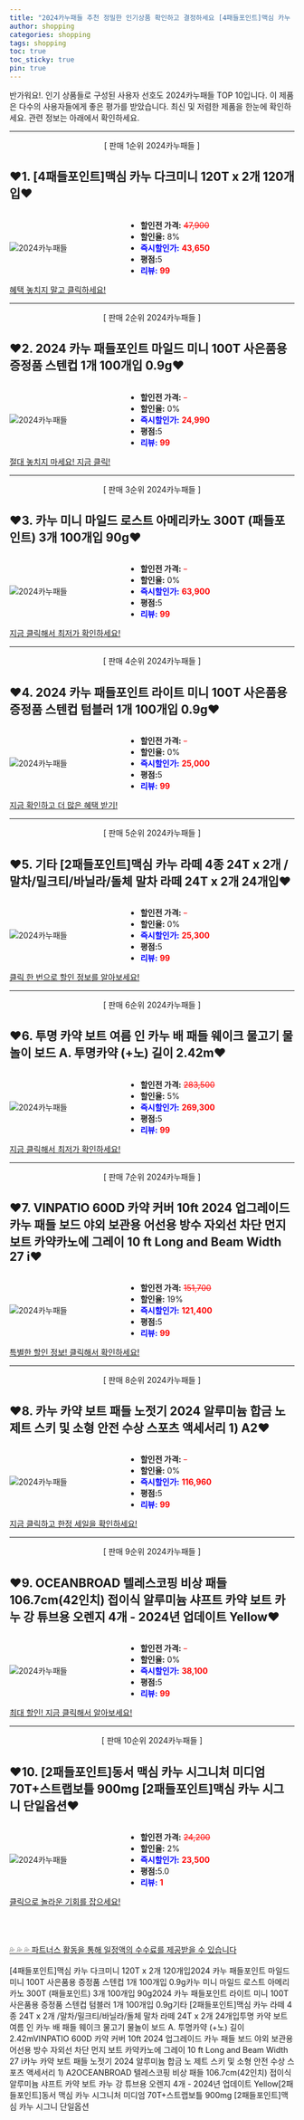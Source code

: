 ```yaml
---
title: "2024카누패들 추천 정밀한 인기상품 확인하고 결정하세요 [4패들포인트]맥심 카누 다크미니 120T x"
author: shopping
categories: shopping
tags: shopping
toc: true
toc_sticky: true
pin: true
---
```

반가워요!. 인기 상품들로 구성된 사용자 선호도 2024카누패들 TOP 10입니다. 이 제품은 다수의 사용자들에게 좋은 평가를 받았습니다. 최신 및 저렴한 제품을 한눈에 확인하세요. 관련 정보는 아래에서 확인하세요.

---
<p class="toplist" style="margin: 0 auto; display: block; width: fit-content;">[ 판매 1순위 2024카누패들 ]</p>

<h2><strong>❤️1. [4패들포인트]맥심 카누 다크미니 120T x 2개 120개입❤️</strong></h2>

<div style="display: flex; align-items: center;">
    <div style="flex: 0.4;">
        <img src="https://thumbnail8.coupangcdn.com/thumbnails/remote/230x230ex/image/vendor_inventory/ea4a/914fb266d213a21a8471f0266c485bfa62a034369f68bddbec0ff5a48870.jpg" alt="2024카누패들" style="max-width: 100%;">
    </div>
    <div style="flex: 0.6; margin-left: 10px;">
        <ul>
            <li><strong>할인전 가격:</strong> <del style="color: red;">47,900</del></li>
            <li><strong>할인율:</strong> 8%</li>
            <li><span style='color:blue'><strong>즉시할인가:</strong></span> <span style='color:red'><strong>43,650</strong></span></li>
            <li><strong>평점:</strong>5</li>
            <li><span style='color:blue'><strong>리뷰:</strong></span> <span style='color:red'><strong>99</strong></span></li>
        </ul>
    </div>
</div>
<div class="center">
    <a href="https://selin100587.github.io?lptag=AF9450613&subid=githubio&pageKey=8172980457&traceid=V0-153&itemId=23343271410&vendorItemId=90710881820" class="myButton">
        혜택 놓치지 말고 클릭하세요!
    </a>
</div>


---
<p class="toplist" style="margin: 0 auto; display: block; width: fit-content;">[ 판매 2순위 2024카누패들 ]</p>

<h2><strong>❤️2. 2024 카누 패들포인트 마일드 미니 100T 사은품용 증정품 스텐컵 1개 100개입 0.9g❤️</strong></h2>

<div style="display: flex; align-items: center;">
    <div style="flex: 0.4;">
        <img src="https://thumbnail10.coupangcdn.com/thumbnails/remote/230x230ex/image/vendor_inventory/b9bc/b1af03285fda52a9a32db6f251715a7e491030bb7d094f4f9555292f1d22.jpg" alt="2024카누패들" style="max-width: 100%;">
    </div>
    <div style="flex: 0.6; margin-left: 10px;">
        <ul>
            <li><strong>할인전 가격:</strong> <del style="color: red;">-</del></li>
            <li><strong>할인율:</strong> 0%</li>
            <li><span style='color:blue'><strong>즉시할인가:</strong></span> <span style='color:red'><strong>24,990</strong></span></li>
            <li><strong>평점:</strong>5</li>
            <li><span style='color:blue'><strong>리뷰:</strong></span> <span style='color:red'><strong>99</strong></span></li>
        </ul>
    </div>
</div>
<div class="center">
    <a href="https://selin100587.github.io?lptag=AF9450613&subid=githubio&pageKey=8220355251&traceid=V0-153&itemId=23625322853&vendorItemId=90650850685" class="myButton">
        절대 놓치지 마세요! 지금 클릭!
    </a>
</div>


---
<p class="toplist" style="margin: 0 auto; display: block; width: fit-content;">[ 판매 3순위 2024카누패들 ]</p>

<h2><strong>❤️3. 카누 미니 마일드 로스트 아메리카노 300T (패들포인트) 3개 100개입 90g❤️</strong></h2>

<div style="display: flex; align-items: center;">
    <div style="flex: 0.4;">
        <img src="https://thumbnail8.coupangcdn.com/thumbnails/remote/230x230ex/image/vendor_inventory/5e27/93e173334468493b61d05bea6b1ad8de21a6f7bfe6f9c448966fd56f61b6.jpg" alt="2024카누패들" style="max-width: 100%;">
    </div>
    <div style="flex: 0.6; margin-left: 10px;">
        <ul>
            <li><strong>할인전 가격:</strong> <del style="color: red;">-</del></li>
            <li><strong>할인율:</strong> 0%</li>
            <li><span style='color:blue'><strong>즉시할인가:</strong></span> <span style='color:red'><strong>63,900</strong></span></li>
            <li><strong>평점:</strong>5</li>
            <li><span style='color:blue'><strong>리뷰:</strong></span> <span style='color:red'><strong>99</strong></span></li>
        </ul>
    </div>
</div>
<div class="center">
    <a href="https://selin100587.github.io?lptag=AF9450613&subid=githubio&pageKey=7629614063&traceid=V0-153&itemId=23378740251&vendorItemId=90408802606" class="myButton">
        지금 클릭해서 최저가 확인하세요!
    </a>
</div>


---
<p class="toplist" style="margin: 0 auto; display: block; width: fit-content;">[ 판매 4순위 2024카누패들 ]</p>

<h2><strong>❤️4. 2024 카누 패들포인트 라이트 미니 100T 사은품용 증정품 스텐컵 텀블러 1개 100개입 0.9g❤️</strong></h2>

<div style="display: flex; align-items: center;">
    <div style="flex: 0.4;">
        <img src="https://thumbnail10.coupangcdn.com/thumbnails/remote/230x230ex/image/vendor_inventory/6f44/ee35cc15a6de68efbb0c46b290bd22b122b3fdec6697f9cb3dedff407373.jpg" alt="2024카누패들" style="max-width: 100%;">
    </div>
    <div style="flex: 0.6; margin-left: 10px;">
        <ul>
            <li><strong>할인전 가격:</strong> <del style="color: red;">-</del></li>
            <li><strong>할인율:</strong> 0%</li>
            <li><span style='color:blue'><strong>즉시할인가:</strong></span> <span style='color:red'><strong>25,000</strong></span></li>
            <li><strong>평점:</strong>5</li>
            <li><span style='color:blue'><strong>리뷰:</strong></span> <span style='color:red'><strong>99</strong></span></li>
        </ul>
    </div>
</div>
<div class="center">
    <a href="https://selin100587.github.io?lptag=AF9450613&subid=githubio&pageKey=8220362735&traceid=V0-153&itemId=23625349606&vendorItemId=90650876995" class="myButton">
        지금 확인하고 더 많은 혜택 받기!
    </a>
</div>


---
<p class="toplist" style="margin: 0 auto; display: block; width: fit-content;">[ 판매 5순위 2024카누패들 ]</p>

<h2><strong>❤️5. 기타 [2패들포인트]맥심 카누 라떼 4종 24T x 2개 /말차/밀크티/바닐라/돌체 말차 라떼 24T x 2개 24개입❤️</strong></h2>

<div style="display: flex; align-items: center;">
    <div style="flex: 0.4;">
        <img src="https://thumbnail8.coupangcdn.com/thumbnails/remote/230x230ex/image/vendor_inventory/b9d3/f9f44b3a5b23e4ff726a8f7d60da3722772c89d86ca37a9a6deac00cbdcc.jpg" alt="2024카누패들" style="max-width: 100%;">
    </div>
    <div style="flex: 0.6; margin-left: 10px;">
        <ul>
            <li><strong>할인전 가격:</strong> <del style="color: red;">-</del></li>
            <li><strong>할인율:</strong> 0%</li>
            <li><span style='color:blue'><strong>즉시할인가:</strong></span> <span style='color:red'><strong>25,300</strong></span></li>
            <li><strong>평점:</strong>5</li>
            <li><span style='color:blue'><strong>리뷰:</strong></span> <span style='color:red'><strong>99</strong></span></li>
        </ul>
    </div>
</div>
<div class="center">
    <a href="https://selin100587.github.io?lptag=AF9450613&subid=githubio&pageKey=8246716273&traceid=V0-153&itemId=23410208635&vendorItemId=90437303575" class="myButton">
        클릭 한 번으로 할인 정보를 알아보세요!
    </a>
</div>


---
<p class="toplist" style="margin: 0 auto; display: block; width: fit-content;">[ 판매 6순위 2024카누패들 ]</p>

<h2><strong>❤️6. 투명 카약 보트 여름 인 카누 배 패들 웨이크 물고기 물놀이 보드 A. 투명카약 (+노) 길이 2.42m❤️</strong></h2>

<div style="display: flex; align-items: center;">
    <div style="flex: 0.4;">
        <img src="https://thumbnail8.coupangcdn.com/thumbnails/remote/230x230ex/image/vendor_inventory/0053/7901a26321df5530332e01d8c8a0bd0bf842490712e51fcb19aff8c54789.jpg" alt="2024카누패들" style="max-width: 100%;">
    </div>
    <div style="flex: 0.6; margin-left: 10px;">
        <ul>
            <li><strong>할인전 가격:</strong> <del style="color: red;">283,500</del></li>
            <li><strong>할인율:</strong> 5%</li>
            <li><span style='color:blue'><strong>즉시할인가:</strong></span> <span style='color:red'><strong>269,300</strong></span></li>
            <li><strong>평점:</strong>5</li>
            <li><span style='color:blue'><strong>리뷰:</strong></span> <span style='color:red'><strong>99</strong></span></li>
        </ul>
    </div>
</div>
<div class="center">
    <a href="https://selin100587.github.io?lptag=AF9450613&subid=githubio&pageKey=7868046986&traceid=V0-153&itemId=21486432071&vendorItemId=88719328395" class="myButton">
        지금 클릭해서 최저가 확인하세요!
    </a>
</div>


---
<p class="toplist" style="margin: 0 auto; display: block; width: fit-content;">[ 판매 7순위 2024카누패들 ]</p>

<h2><strong>❤️7. VINPATIO 600D 카약 커버 10ft 2024 업그레이드 카누 패들 보드 야외 보관용 어선용 방수 자외선 차단 먼지 보트 카약카노에 그레이 10 ft Long and Beam Width 27 i❤️</strong></h2>

<div style="display: flex; align-items: center;">
    <div style="flex: 0.4;">
        <img src="https://thumbnail9.coupangcdn.com/thumbnails/remote/230x230ex/image/vendor_inventory/34a4/9a01c767f23e3418808e9ee3221a426fd0f85725a4ca8fb3a7ea6d875b60.jpg" alt="2024카누패들" style="max-width: 100%;">
    </div>
    <div style="flex: 0.6; margin-left: 10px;">
        <ul>
            <li><strong>할인전 가격:</strong> <del style="color: red;">151,700</del></li>
            <li><strong>할인율:</strong> 19%</li>
            <li><span style='color:blue'><strong>즉시할인가:</strong></span> <span style='color:red'><strong>121,400</strong></span></li>
            <li><strong>평점:</strong>5</li>
            <li><span style='color:blue'><strong>리뷰:</strong></span> <span style='color:red'><strong>99</strong></span></li>
        </ul>
    </div>
</div>
<div class="center">
    <a href="https://selin100587.github.io?lptag=AF9450613&subid=githubio&pageKey=8117223580&traceid=V0-153&itemId=23014861244&vendorItemId=90048679333" class="myButton">
        특별한 할인 정보! 클릭해서 확인하세요!
    </a>
</div>


---
<p class="toplist" style="margin: 0 auto; display: block; width: fit-content;">[ 판매 8순위 2024카누패들 ]</p>

<h2><strong>❤️8. 카누 카약 보트 패들 노젓기 2024 알루미늄 합금 노 제트 스키 및 소형 안전 수상 스포츠 액세서리 1) A2❤️</strong></h2>

<div style="display: flex; align-items: center;">
    <div style="flex: 0.4;">
        <img src="https://thumbnail8.coupangcdn.com/thumbnails/remote/230x230ex/image/vendor_inventory/438d/acd3f64fc5bf91f67210e80ac1c9ae75f91ab8c0bd85a8f14385db9799a3.jpg" alt="2024카누패들" style="max-width: 100%;">
    </div>
    <div style="flex: 0.6; margin-left: 10px;">
        <ul>
            <li><strong>할인전 가격:</strong> <del style="color: red;">-</del></li>
            <li><strong>할인율:</strong> 0%</li>
            <li><span style='color:blue'><strong>즉시할인가:</strong></span> <span style='color:red'><strong>116,960</strong></span></li>
            <li><strong>평점:</strong>5</li>
            <li><span style='color:blue'><strong>리뷰:</strong></span> <span style='color:red'><strong>99</strong></span></li>
        </ul>
    </div>
</div>
<div class="center">
    <a href="https://selin100587.github.io?lptag=AF9450613&subid=githubio&pageKey=8218049282&traceid=V0-153&itemId=23611203482&vendorItemId=90636852025" class="myButton">
        지금 클릭하고 한정 세일을 확인하세요!
    </a>
</div>


---
<p class="toplist" style="margin: 0 auto; display: block; width: fit-content;">[ 판매 9순위 2024카누패들 ]</p>

<h2><strong>❤️9. OCEANBROAD 텔레스코핑 비상 패들 106.7cm(42인치) 접이식 알루미늄 샤프트 카약 보트 카누 강 튜브용 오렌지 4개 - 2024년 업데이트 Yellow❤️</strong></h2>

<div style="display: flex; align-items: center;">
    <div style="flex: 0.4;">
        <img src="https://thumbnail8.coupangcdn.com/thumbnails/remote/230x230ex/image/vendor_inventory/9fb6/5bcb43611ac00d84d8778ec09201d95babb4d9f5673934982d2d25d6cad0.jpg" alt="2024카누패들" style="max-width: 100%;">
    </div>
    <div style="flex: 0.6; margin-left: 10px;">
        <ul>
            <li><strong>할인전 가격:</strong> <del style="color: red;">-</del></li>
            <li><strong>할인율:</strong> 0%</li>
            <li><span style='color:blue'><strong>즉시할인가:</strong></span> <span style='color:red'><strong>38,100</strong></span></li>
            <li><strong>평점:</strong>5</li>
            <li><span style='color:blue'><strong>리뷰:</strong></span> <span style='color:red'><strong>99</strong></span></li>
        </ul>
    </div>
</div>
<div class="center">
    <a href="https://selin100587.github.io?lptag=AF9450613&subid=githubio&pageKey=8168122619&traceid=V0-153&itemId=23394421497&vendorItemId=90421716572" class="myButton">
        최대 할인! 지금 클릭해서 알아보세요!
    </a>
</div>


---
<p class="toplist" style="margin: 0 auto; display: block; width: fit-content;">[ 판매 10순위 2024카누패들 ]</p>

<h2><strong>❤️10. [2패들포인트]동서 맥심 카누 시그니처 미디엄 70T+스트랩보틀 900mg [2패들포인트]맥심 카누 시그니 단일옵션❤️</strong></h2>

<div style="display: flex; align-items: center;">
    <div style="flex: 0.4;">
        <img src="https://thumbnail7.coupangcdn.com/thumbnails/remote/230x230ex/image/vendor_inventory/75a8/1b766a826784de3dad3575d3cca99078e73e8429ebf56065bc89cbbca96a.jpg" alt="2024카누패들" style="max-width: 100%;">
    </div>
    <div style="flex: 0.6; margin-left: 10px;">
        <ul>
            <li><strong>할인전 가격:</strong> <del style="color: red;">24,200</del></li>
            <li><strong>할인율:</strong> 2%</li>
            <li><span style='color:blue'><strong>즉시할인가:</strong></span> <span style='color:red'><strong>23,500</strong></span></li>
            <li><strong>평점:</strong>5.0</li>
            <li><span style='color:blue'><strong>리뷰:</strong></span> <span style='color:red'><strong>1</strong></span></li>
        </ul>
    </div>
</div>
<div class="center">
    <a href="https://selin100587.github.io?lptag=AF9450613&subid=githubio&pageKey=8173963843&traceid=V0-153&itemId=20197260764&vendorItemId=87288302190" class="myButton">
        클릭으로 놀라운 기회를 잡으세요!
    </a>
</div>

<br><br><br>[💦 💦 💦 파트너스 활동을 통해 일정액의 수수료를 제공받을 수 있습니다](https://link.coupang.com/a/bcpT2c)<br><br>[4패들포인트]맥심 카누 다크미니 120T x 2개 120개입2024 카누 패들포인트 마일드 미니 100T 사은품용 증정품 스텐컵 1개 100개입 0.9g카누 미니 마일드 로스트 아메리카노 300T (패들포인트) 3개 100개입 90g2024 카누 패들포인트 라이트 미니 100T 사은품용 증정품 스텐컵 텀블러 1개 100개입 0.9g기타 [2패들포인트]맥심 카누 라떼 4종 24T x 2개 /말차/밀크티/바닐라/돌체 말차 라떼 24T x 2개 24개입투명 카약 보트 여름 인 카누 배 패들 웨이크 물고기 물놀이 보드 A. 투명카약 (+노) 길이 2.42mVINPATIO 600D 카약 커버 10ft 2024 업그레이드 카누 패들 보드 야외 보관용 어선용 방수 자외선 차단 먼지 보트 카약카노에 그레이 10 ft Long and Beam Width 27 i카누 카약 보트 패들 노젓기 2024 알루미늄 합금 노 제트 스키 및 소형 안전 수상 스포츠 액세서리 1) A2OCEANBROAD 텔레스코핑 비상 패들 106.7cm(42인치) 접이식 알루미늄 샤프트 카약 보트 카누 강 튜브용 오렌지 4개 - 2024년 업데이트 Yellow[2패들포인트]동서 맥심 카누 시그니처 미디엄 70T+스트랩보틀 900mg [2패들포인트]맥심 카누 시그니 단일옵션